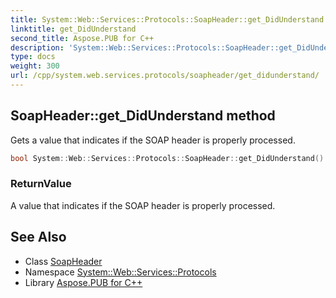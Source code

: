 ```yaml
---
title: System::Web::Services::Protocols::SoapHeader::get_DidUnderstand method
linktitle: get_DidUnderstand
second_title: Aspose.PUB for C++
description: 'System::Web::Services::Protocols::SoapHeader::get_DidUnderstand method. Gets a value that indicates if the SOAP header is properly processed in C++.'
type: docs
weight: 300
url: /cpp/system.web.services.protocols/soapheader/get_didunderstand/
---
```

## SoapHeader::get_DidUnderstand method


Gets a value that indicates if the SOAP header is properly processed.

```cpp
bool System::Web::Services::Protocols::SoapHeader::get_DidUnderstand()
```


### ReturnValue

A value that indicates if the SOAP header is properly processed.

## See Also

* Class [SoapHeader](../)
* Namespace [System::Web::Services::Protocols](../../)
* Library [Aspose.PUB for C++](../../../)
